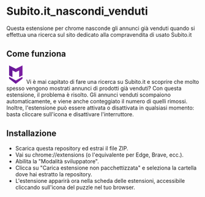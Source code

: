 # Subito.it_nascondi_venduti
Questa estensione per chrome nasconde gli annunci già venduti quando si effettua una ricerca sul sito dedicato alla compravendita di usato Subito.it
## Come funziona
![alt text](https://github.com/adam-p/markdown-here/raw/master/src/common/images/icon48.png "Logo Title Text 1")
Vi è mai capitato di fare una ricerca su Subito.it e scoprire che molto spesso vengono mostrati annunci di prodotti già venduti? Con questa estensione, il problema è risolto. Gli annunci venduti scompaiono automaticamente, e viene anche conteggiato il numero di quelli rimossi. Inoltre, l'estensione può essere attivata o disattivata in qualsiasi momento: basta cliccare sull'icona e disattivare l'interruttore.
## Installazione
- Scarica questa repository ed estrai il file ZIP.
- Vai su chrome://extensions (o l'equivalente per Edge, Brave, ecc.).
- Abilita la "Modalità sviluppatore".
- Clicca su "Carica estensione non pacchettizzata" e seleziona la cartella dove hai estratto la repository.
- L'estensione apparirà ora nella scheda delle estensioni, accessibile cliccando sull'icona del puzzle nel tuo browser.
